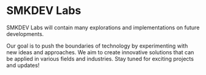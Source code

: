 # SMKDEV Labs

SMKDEV Labs will contain many explorations and implementations on future developments.

Our goal is to push the boundaries of technology by experimenting with new ideas and approaches. We aim to create innovative solutions that can be applied in various fields and industries. Stay tuned for exciting projects and updates!